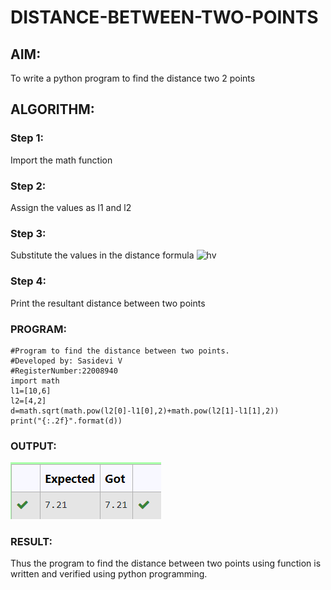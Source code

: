 # DISTANCE-BETWEEN-TWO-POINTS

## AIM:
To write a python program to find the distance two 2 points
## ALGORITHM:
### Step 1: 
Import the math function 
### Step 2: 
Assign the values as l1 and l2
### Step 3: 
Substitute the values in the distance formula ![hv](/form.JPG)
### Step 4: 
Print the resultant distance between two points

### PROGRAM:
```
#Program to find the distance between two points.
#Developed by: Sasidevi V
#RegisterNumber:22008940
import math
l1=[10,6]
l2=[4,2]
d=math.sqrt(math.pow(l2[0]-l1[0],2)+math.pow(l2[1]-l1[1],2))
print("{:.2f}".format(d))
```
  


### OUTPUT:
![distance](/disout.png)


### RESULT:
Thus the program to find the distance between two points using function is written and verified using python programming.
